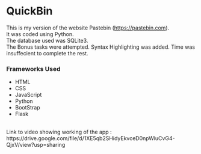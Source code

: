 # QuickBin
This is my version of the website Pastebin (https://pastebin.com).<br>
It was coded using Python.<br>
The database used was SQLite3.<br>
The Bonus tasks were attempted. Syntax Highlighting was added. Time was insuffecient to complete the rest.<br>
<h3>Frameworks Used</h3>
<ul>
  <li>HTML</li>
  <li>CSS</li>
  <li>JavaScript</li>
  <li>Python</li>
  <li>BootStrap</li>
  <li>Flask</li>
  </ul>
  <br>
Link to video showing working of the app : https://drive.google.com/file/d/1XE5qb2SHidyEkvceD0npWluCvG4-QjxV/view?usp=sharing
